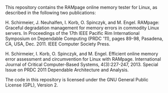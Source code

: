 This repository contains the RAMpage online memory tester for Linux, as
described in the following two publications:

H. Schirmeier, J. Neuhalfen, I. Korb, O. Spinczyk, and M. Engel. RAMpage:
Graceful degradation management for memory errors in commodity Linux servers.
In Proceedings of the 17th IEEE Pacific Rim International Symposium on
Dependable Computing (PRDC '11), pages 89-98, Pasadena, CA, USA, Dec. 2011.
IEEE Computer Society Press.

H. Schirmeier, I. Korb, O. Spinczyk, and M. Engel. Efficient online memory
error assessment and circumvention for Linux with RAMpage. International
Journal of Critical Computer-Based Systems, 4(3):227-247, 2013. Special Issue
on PRDC 2011 Dependable Architecture and Analysis.

The code in this repository is licensed under the GNU General Public License
(GPL), Version 2.

